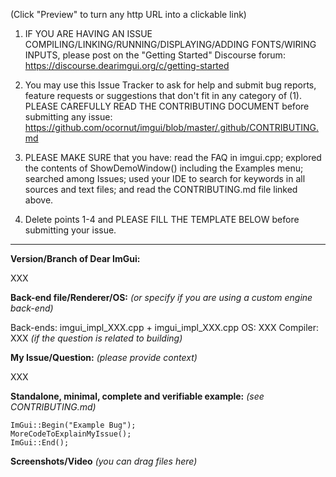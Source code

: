 (Click "Preview" to turn any http URL into a clickable link)

1. IF YOU ARE HAVING AN ISSUE COMPILING/LINKING/RUNNING/DISPLAYING/ADDING FONTS/WIRING INPUTS, please post on the "Getting Started" Discourse forum:
https://discourse.dearimgui.org/c/getting-started

2. You may use this Issue Tracker to ask for help and submit bug reports, feature requests or suggestions that don't fit in any category of (1). PLEASE CAREFULLY READ THE CONTRIBUTING DOCUMENT before submitting any issue: https://github.com/ocornut/imgui/blob/master/.github/CONTRIBUTING.md

3. PLEASE MAKE SURE that you have: read the FAQ in imgui.cpp; explored the contents of ShowDemoWindow() including the Examples menu; searched among Issues; used your IDE to search for keywords in all sources and text files; and read the CONTRIBUTING.md file linked above.

4. Delete points 1-4 and PLEASE FILL THE TEMPLATE BELOW before submitting your issue. 

----

**Version/Branch of Dear ImGui:**

XXX

**Back-end file/Renderer/OS:** _(or specify if you are using a custom engine back-end)_

Back-ends: imgui_impl_XXX.cpp + imgui_impl_XXX.cpp
OS: XXX 
Compiler: XXX _(if the question is related to building)_

**My Issue/Question:** _(please provide context)_

XXX

**Standalone, minimal, complete and verifiable example:** _(see CONTRIBUTING.md)_
```
ImGui::Begin("Example Bug");
MoreCodeToExplainMyIssue();
ImGui::End();
```

**Screenshots/Video** _(you can drag files here)_
